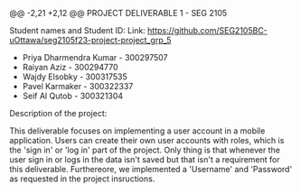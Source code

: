 @@ -2,21 +2,12 @@ PROJECT DELIVERABLE 1 - SEG 2105

Student names and Student ID: Link: https://github.com/SEG2105BC-uOttawa/seg2105f23-project-project_grp_5

- Priya Dharmendra Kumar - 300297507
- Raiyan Aziz - 300294770
- Wajdy Elsobky - 300317535
- Pavel Karmaker - 300322337
- Seif Al Qutob - 300321304

Description of the project:

This deliverable focuses on implementing a user account in a mobile application. Users can create their own user accounts with roles, which is the 'sign in' or 'log in' part of the project. Only thing is that whenever the user sign in or logs in the data isn't saved but that isn't a requirement for this deliverable. Furthereore, we implemented a 'Username' and 'Password' as requested in the project insructions.
